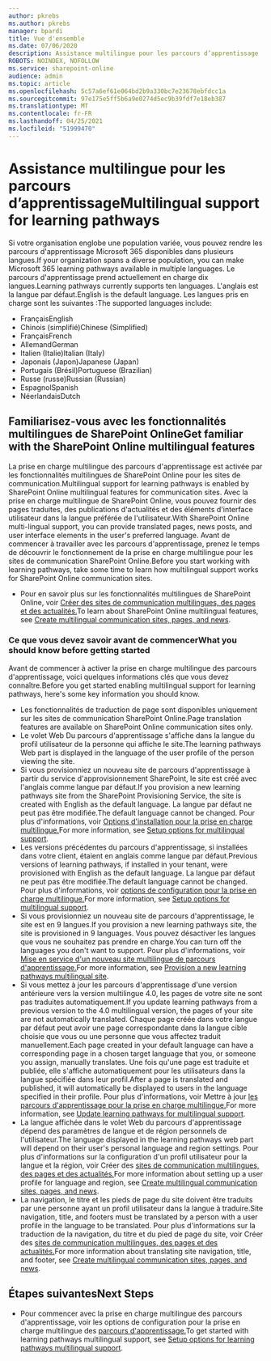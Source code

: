 ```yaml
---
author: pkrebs
ms.author: pkrebs
manager: bpardi
title: Vue d'ensemble
ms.date: 07/06/2020
description: Assistance multilingue pour les parcours d’apprentissage
ROBOTS: NOINDEX, NOFOLLOW
ms.service: sharepoint-online
audience: admin
ms.topic: article
ms.openlocfilehash: 5c57a6ef61e064bd2b9a330bc7e23678ebfdcc1a
ms.sourcegitcommit: 97e175e5ff5b6a9e0274d5ec9b39fdf7e18eb387
ms.translationtype: MT
ms.contentlocale: fr-FR
ms.lasthandoff: 04/25/2021
ms.locfileid: "51999470"
---
```

# <a name="multilingual-support-for-learning-pathways"></a><span data-ttu-id="f36e1-103">Assistance multilingue pour les parcours d’apprentissage</span><span class="sxs-lookup"><span data-stu-id="f36e1-103">Multilingual support for learning pathways</span></span>

<span data-ttu-id="f36e1-104">Si votre organisation englobe une population variée, vous pouvez rendre les parcours d'apprentissage Microsoft 365 disponibles dans plusieurs langues.</span><span class="sxs-lookup"><span data-stu-id="f36e1-104">If your organization spans a diverse population, you can make Microsoft 365 learning pathways available in multiple languages.</span></span> <span data-ttu-id="f36e1-105">Le parcours d'apprentissage prend actuellement en charge dix langues.</span><span class="sxs-lookup"><span data-stu-id="f36e1-105">Learning pathways currently supports ten languages.</span></span> <span data-ttu-id="f36e1-106">L'anglais est la langue par défaut.</span><span class="sxs-lookup"><span data-stu-id="f36e1-106">English is the default language.</span></span> <span data-ttu-id="f36e1-107">Les langues pris en charge sont les suivantes :</span><span class="sxs-lookup"><span data-stu-id="f36e1-107">The supported languages include:</span></span>   

- <span data-ttu-id="f36e1-108">Français</span><span class="sxs-lookup"><span data-stu-id="f36e1-108">English</span></span>    
- <span data-ttu-id="f36e1-109">Chinois (simplifié)</span><span class="sxs-lookup"><span data-stu-id="f36e1-109">Chinese (Simplified)</span></span>
- <span data-ttu-id="f36e1-110">Français</span><span class="sxs-lookup"><span data-stu-id="f36e1-110">French</span></span>
- <span data-ttu-id="f36e1-111">Allemand</span><span class="sxs-lookup"><span data-stu-id="f36e1-111">German</span></span>
- <span data-ttu-id="f36e1-112">Italien (Italie)</span><span class="sxs-lookup"><span data-stu-id="f36e1-112">Italian (Italy)</span></span>
- <span data-ttu-id="f36e1-113">Japonais (Japon)</span><span class="sxs-lookup"><span data-stu-id="f36e1-113">Japanese (Japan)</span></span>
- <span data-ttu-id="f36e1-114">Portugais (Brésil)</span><span class="sxs-lookup"><span data-stu-id="f36e1-114">Portuguese (Brazilian)</span></span>
- <span data-ttu-id="f36e1-115">Russe (russe)</span><span class="sxs-lookup"><span data-stu-id="f36e1-115">Russian (Russian)</span></span>
- <span data-ttu-id="f36e1-116">Espagnol</span><span class="sxs-lookup"><span data-stu-id="f36e1-116">Spanish</span></span>
- <span data-ttu-id="f36e1-117">Néerlandais</span><span class="sxs-lookup"><span data-stu-id="f36e1-117">Dutch</span></span>

## <a name="get-familiar-with-the-sharepoint-online-multilingual-features"></a><span data-ttu-id="f36e1-118">Familiarisez-vous avec les fonctionnalités multilingues de SharePoint Online</span><span class="sxs-lookup"><span data-stu-id="f36e1-118">Get familiar with the SharePoint Online multilingual features</span></span>
<span data-ttu-id="f36e1-119">La prise en charge multilingue des parcours d'apprentissage est activée par les fonctionnalités multilingues de SharePoint Online pour les sites de communication.</span><span class="sxs-lookup"><span data-stu-id="f36e1-119">Multilingual support for learning pathways is enabled by SharePoint Online multilingual features for communication sites.</span></span>
<span data-ttu-id="f36e1-120">Avec la prise en charge multilingue de SharePoint Online, vous pouvez fournir des pages traduites, des publications d'actualités et des éléments d'interface utilisateur dans la langue préférée de l'utilisateur.</span><span class="sxs-lookup"><span data-stu-id="f36e1-120">With SharePoint Online multi-lingual support, you can provide translated pages, news posts, and user interface elements in the user's preferred language.</span></span> <span data-ttu-id="f36e1-121">Avant de commencer à travailler avec les parcours d'apprentissage, prenez le temps de découvrir le fonctionnement de la prise en charge multilingue pour les sites de communication SharePoint Online.</span><span class="sxs-lookup"><span data-stu-id="f36e1-121">Before you start working with learning pathways, take some time to learn how multilingual support works for SharePoint Online communication sites.</span></span> 
- <span data-ttu-id="f36e1-122">Pour en savoir plus sur les fonctionnalités multilingues de SharePoint Online, voir [Créer des sites de communication multilingues, des pages et des actualités.](https://support.office.com/article/2bb7d610-5453-41c6-a0e8-6f40b3ed750c)</span><span class="sxs-lookup"><span data-stu-id="f36e1-122">To learn about SharePoint Online multilingual features, see [Create multilingual communication sites, pages, and news](https://support.office.com/article/2bb7d610-5453-41c6-a0e8-6f40b3ed750c).</span></span> 

### <a name="what-you-should-know-before-getting-started"></a><span data-ttu-id="f36e1-123">Ce que vous devez savoir avant de commencer</span><span class="sxs-lookup"><span data-stu-id="f36e1-123">What you should know before getting started</span></span> 
<span data-ttu-id="f36e1-124">Avant de commencer à activer la prise en charge multilingue des parcours d'apprentissage, voici quelques informations clés que vous devez connaître.</span><span class="sxs-lookup"><span data-stu-id="f36e1-124">Before you get started enabling multilingual support for learning pathways, here's some key information you should know.</span></span> 

- <span data-ttu-id="f36e1-125">Les fonctionnalités de traduction de page sont disponibles uniquement sur les sites de communication SharePoint Online.</span><span class="sxs-lookup"><span data-stu-id="f36e1-125">Page translation features are available on SharePoint Online communication sites only.</span></span>
- <span data-ttu-id="f36e1-126">Le volet Web Du parcours d'apprentissage s'affiche dans la langue du profil utilisateur de la personne qui affiche le site.</span><span class="sxs-lookup"><span data-stu-id="f36e1-126">The learning pathways Web part is displayed in the language of the user profile of the person viewing the site.</span></span>   
- <span data-ttu-id="f36e1-127">Si vous provisionniez un nouveau site de parcours d'apprentissage à partir du service d'approvisionnement SharePoint, le site est créé avec l'anglais comme langue par défaut.</span><span class="sxs-lookup"><span data-stu-id="f36e1-127">If you provision a new learning pathways site from the SharePoint Provisioning Service, the site is created with English as the default language.</span></span> <span data-ttu-id="f36e1-128">La langue par défaut ne peut pas être modifiée.</span><span class="sxs-lookup"><span data-stu-id="f36e1-128">The default language cannot be changed.</span></span> <span data-ttu-id="f36e1-129">Pour plus d'informations, voir [Options d'installation pour la prise en charge multilingue.](./custom_setupoptions_ml.md)</span><span class="sxs-lookup"><span data-stu-id="f36e1-129">For more information, see [Setup options for multilingual support](./custom_setupoptions_ml.md).</span></span>
- <span data-ttu-id="f36e1-130">Les versions précédentes du parcours d'apprentissage, si installées dans votre client, étaient en anglais comme langue par défaut.</span><span class="sxs-lookup"><span data-stu-id="f36e1-130">Previous versions of learning pathways, if installed in your tenant, were provisioned with English as the default language.</span></span> <span data-ttu-id="f36e1-131">La langue par défaut ne peut pas être modifiée.</span><span class="sxs-lookup"><span data-stu-id="f36e1-131">The default language cannot be changed.</span></span> <span data-ttu-id="f36e1-132">Pour plus d'informations, voir [options de configuration pour la prise en charge multilingue.](./custom_setupoptions_ml.md)</span><span class="sxs-lookup"><span data-stu-id="f36e1-132">For more information, see [Setup options for multilingual support](./custom_setupoptions_ml.md).</span></span>
- <span data-ttu-id="f36e1-133">Si vous provisionniez un nouveau site de parcours d'apprentissage, le site est en 9 langues.</span><span class="sxs-lookup"><span data-stu-id="f36e1-133">If you provision a new learning pathways site, the site is provisioned in 9 languages.</span></span> <span data-ttu-id="f36e1-134">Vous pouvez désactiver les langues que vous ne souhaitez pas prendre en charge.</span><span class="sxs-lookup"><span data-stu-id="f36e1-134">You can turn off the languages you don't want to support.</span></span> <span data-ttu-id="f36e1-135">Pour plus d'informations, voir [Mise en service d'un nouveau site multilingue de parcours d'apprentissage.](./custom_provision_ml.md)</span><span class="sxs-lookup"><span data-stu-id="f36e1-135">For more information, see [Provision a new learning pathways multilingual site](./custom_provision_ml.md).</span></span>  
- <span data-ttu-id="f36e1-136">Si vous mettez à jour les parcours d'apprentissage d'une version antérieure vers la version multilingue 4.0, les pages de votre site ne sont pas traduites automatiquement.</span><span class="sxs-lookup"><span data-stu-id="f36e1-136">If you update learning pathways from a previous version to the 4.0 multilingual version, the pages of your site are not automatically translated.</span></span> <span data-ttu-id="f36e1-137">Chaque page créée dans votre langue par défaut peut avoir une page correspondante dans la langue cible choisie que vous ou une personne que vous affectez traduit manuellement.</span><span class="sxs-lookup"><span data-stu-id="f36e1-137">Each page created in your default language can have a corresponding page in a chosen target language that you, or someone you assign, manually translates.</span></span> <span data-ttu-id="f36e1-138">Une fois qu'une page est traduite et publiée, elle s'affiche automatiquement pour les utilisateurs dans la langue spécifiée dans leur profil.</span><span class="sxs-lookup"><span data-stu-id="f36e1-138">After a page is translated and published, it will automatically be displayed to users in the language specified in their profile.</span></span> <span data-ttu-id="f36e1-139">Pour plus d'informations, voir Mettre à jour [les parcours d'apprentissage pour la prise en charge multilingue.](./custom_update_ml.md)</span><span class="sxs-lookup"><span data-stu-id="f36e1-139">For more information, see [Update learning pathways for multilingual support](./custom_update_ml.md).</span></span> 
- <span data-ttu-id="f36e1-140">La langue affichée dans le volet Web du parcours d'apprentissage dépend des paramètres de langue et de région personnels de l'utilisateur.</span><span class="sxs-lookup"><span data-stu-id="f36e1-140">The language displayed in the learning pathways web part will depend on their user's personal language and region settings.</span></span> <span data-ttu-id="f36e1-141">Pour plus d'informations sur la configuration d'un profil utilisateur pour la langue et la région, voir Créer des [sites de communication multilingues, des pages et des actualités.](https://support.office.com/article/2bb7d610-5453-41c6-a0e8-6f40b3ed750c)</span><span class="sxs-lookup"><span data-stu-id="f36e1-141">For more information about setting up a user profile for language and region, see [Create multilingual communication sites, pages, and news](https://support.office.com/article/2bb7d610-5453-41c6-a0e8-6f40b3ed750c).</span></span> 
- <span data-ttu-id="f36e1-142">La navigation, le titre et les pieds de page du site doivent être traduits par une personne ayant un profil utilisateur dans la langue à traduire.</span><span class="sxs-lookup"><span data-stu-id="f36e1-142">Site navigation, title, and footers must be translated by a person with a user profile in the language to be translated.</span></span> <span data-ttu-id="f36e1-143">Pour plus d'informations sur la traduction de la navigation, du titre et du pied de page du site, voir Créer des [sites de communication multilingues, des pages et des actualités.](https://support.office.com/article/2bb7d610-5453-41c6-a0e8-6f40b3ed750c)</span><span class="sxs-lookup"><span data-stu-id="f36e1-143">For more information about translating site navigation, title, and footer, see [Create multilingual communication sites, pages, and news](https://support.office.com/article/2bb7d610-5453-41c6-a0e8-6f40b3ed750c).</span></span>

## <a name="next-steps"></a><span data-ttu-id="f36e1-144">Étapes suivantes</span><span class="sxs-lookup"><span data-stu-id="f36e1-144">Next Steps</span></span>
- <span data-ttu-id="f36e1-145">Pour commencer avec la prise en charge multilingue des parcours d'apprentissage, voir les options de configuration pour la prise en charge multilingue des [parcours d'apprentissage.](./custom_setupoptions_ml.md)</span><span class="sxs-lookup"><span data-stu-id="f36e1-145">To get started with learning pathways multilingual support, see [Setup options for learning pathways multilingual support](./custom_setupoptions_ml.md).</span></span>